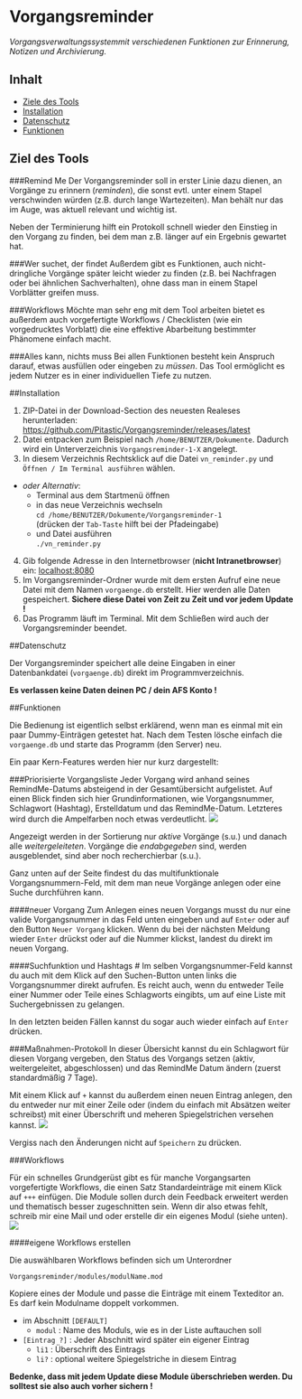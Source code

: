 # Vorgangsreminder
*Vorgangsverwaltungssystemmit verschiedenen Funktionen zur Erinnerung, Notizen und Archivierung.*


## Inhalt

- [Ziele des Tools](#Ziele)
- [Installation](#Installation)
- [Datenschutz](#Datenschutz)
- [Funktionen](#Funktionen)


<a name="Ziele"></a>
## Ziel des Tools

###Remind Me
Der Vorgangsreminder soll in erster Linie dazu dienen, an Vorgänge zu erinnern (*reminden*), die sonst evtl. unter einem Stapel verschwinden würden (z.B. durch lange Wartezeiten). Man behält nur das im Auge, was aktuell relevant und wichtig ist.

Neben der Terminierung hilft ein Protokoll schnell wieder den Einstieg in den Vorgang zu finden, bei dem man z.B. länger auf ein Ergebnis gewartet hat.


###Wer suchet, der findet
Außerdem gibt es Funktionen, auch nicht-dringliche Vorgänge später leicht wieder zu finden (z.B. bei Nachfragen oder bei ähnlichen Sachverhalten), ohne dass man in einem Stapel Vorblätter greifen muss.


###Workflows
Möchte man sehr eng mit dem Tool arbeiten bietet es außerdem auch vorgefertigte Workflows / Checklisten (wie ein vorgedrucktes Vorblatt) die eine effektive Abarbeitung bestimmter Phänomene einfach macht.


###Alles kann, nichts muss
Bei allen Funktionen besteht kein Anspruch darauf, etwas ausfüllen oder eingeben zu *müssen*. Das Tool ermöglicht es jedem Nutzer es in einer individuellen Tiefe zu nutzen.


<a name="Installation"></a>
##Installation

1. ZIP-Datei in der Download-Section des neuesten Realeses herunterladen:<br>
https://github.com/Pitastic/Vorgangsreminder/releases/latest
2. Datei entpacken zum Beispiel nach `/home/BENUTZER/Dokumente`. Dadurch wird ein Unterverzeichnis `Vorgangsreminder-1-X` angelegt.
3. In diesem Verzeichnis Rechtsklick auf die Datei `vn_reminder.py` und `Öffnen / Im Terminal ausführen` wählen.
  - *oder Alternativ*:
	- Terminal aus dem Startmenü öffnen
	- in das neue Verzeichnis wechseln<br>
	`cd /home/BENUTZER/Dokumente/Vorgangsreminder-1`<br>
	(drücken der `Tab-Taste` hilft bei der Pfadeingabe)
	- und Datei ausführen<br>
	`./vn_reminder.py`

4. Gib folgende Adresse in den Internetbrowser (**nicht Intranetbrowser**) ein: <a href="http://localhost:8080">localhost:8080</a>
5. Im Vorgangsreminder-Ordner wurde mit dem ersten Aufruf eine neue Datei mit dem Namen `vorgaenge.db` erstellt. Hier werden alle Daten gespeichert. **Sichere diese Datei von Zeit zu Zeit und vor jedem Update !**
6. Das Programm läuft im Terminal. Mit dem Schließen wird auch der Vorgangsreminder beendet.


<a name="Datenschutz"></a>
##Datenschutz

Der Vorgangsreminder speichert alle deine Eingaben in einer Datenbankdatei (`vorgaenge.db`) direkt im Programmverzeichnis.

**Es verlassen keine Daten deinen PC / dein AFS Konto !**


<a name="Funktionen"></a>
##Funktionen

Die Bedienung ist eigentlich selbst erklärend, wenn man es einmal mit ein paar Dummy-Einträgen getestet hat. Nach dem Testen lösche einfach die `vorgaenge.db` und starte das Programm (den Server) neu.

Ein paar Kern-Features werden hier nur kurz dargestellt:

###Priorisierte Vorgangsliste
Jeder Vorgang wird anhand seines RemindMe-Datums absteigend in der Gesamtübersicht aufgelistet. Auf einen Blick finden sich hier Grundinformationen, wie Vorgangsnummer, Schlagwort (Hashtag), Erstelldatum und das RemindMe-Datum. Letzteres wird durch die Ampelfarben noch etwas verdeutlicht.
<img src="https://cloud.githubusercontent.com/assets/6623286/19868939/824bc850-9faa-11e6-8f40-ebfc4d427cee.png">

Angezeigt werden in der Sortierung nur *aktive* Vorgänge (s.u.) und danach alle *weitergeleiteten*. Vorgänge die *endabgegeben* sind, werden ausgeblendet, sind aber noch recherchierbar (s.u.).

Ganz unten auf der Seite findest du das multifunktionale Vorgangsnummern-Feld, mit dem man neue Vorgänge anlegen oder eine Suche durchführen kann.

####neuer Vorgang
Zum Anlegen eines neuen Vorgangs musst du nur eine valide Vorgangsnummer in das Feld unten eingeben und auf `Enter` oder auf den Button `Neuer Vorgang` klicken. Wenn du bei der nächsten Meldung wieder `Enter` drückst oder auf die Nummer klickst, landest du direkt im neuen Vorgang.

####Suchfunktion und Hashtags &#35;
Im selben Vorgangsnummer-Feld kannst du auch mit dem Klick auf den Suchen-Button unten links die Vorgangsnummer direkt aufrufen. Es reicht auch, wenn du entweder Teile einer Nummer oder Teile eines Schlagworts eingibts, um auf eine Liste mit Suchergebnissen zu gelangen.

In den letzten beiden Fällen kannst du sogar auch wieder einfach auf `Enter` drücken.

###Maßnahmen-Protokoll
In dieser Übersicht kannst du ein Schlagwort für diesen Vorgang vergeben, den Status des Vorgangs setzen (aktiv, weitergeleitet, abgeschlossen) und das RemindMe Datum ändern (zuerst standardmäßig 7 Tage).

Mit einem Klick auf `+` kannst du außerdem einen neuen Eintrag anlegen, den du entweder nur mit einer Zeile oder (indem du einfach mit Absätzen weiter schreibst) mit einer Überschrift und meheren Spiegelstrichen versehen kannst.
<img src="https://cloud.githubusercontent.com/assets/6623286/19868946/86e1a8c6-9faa-11e6-8026-2b0725cbfaf1.png">

Vergiss nach den Änderungen nicht auf `Speichern` zu drücken.

###Workflows

Für ein schnelles Grundgerüst gibt es für manche Vorgangsarten vorgefertigte Workflows, die einen Satz Standardeinträge mit einem Klick auf `+++` einfügen. Die Module sollen durch dein Feedback erweitert werden und thematisch besser zugeschnitten sein. Wenn dir also etwas fehlt, schreib mir eine Mail und oder erstelle dir ein eigenes Modul (siehe unten).
<img src="https://cloud.githubusercontent.com/assets/6623286/19868952/8aa04f08-9faa-11e6-8d98-d72258c940b7.png">

####eigene Workflows erstellen

Die auswählbaren Workflows befinden sich um Unterordner

	Vorgangsreminder/modules/modulName.mod

Kopiere eines der Module und passe die Einträge mit einem Texteditor an. Es darf kein Modulname doppelt vorkommen.

- im Abschnitt `[DEFAULT]`
	- `modul` : Name des Moduls, wie es in der Liste auftauchen soll
- `[Eintrag ?]` : Jeder Abschnitt wird später ein eigener Eintrag
	- `li1` : Überschrift des Eintrags
	- `li?` : optional weitere Spiegelstriche in diesem Eintrag

**Bedenke, dass mit jedem Update diese Module überschrieben werden. Du solltest sie also auch vorher sichern !**
